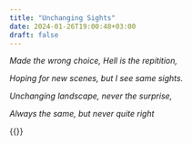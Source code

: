 ```yaml
---
title: "Unchanging Sights"
date: 2024-01-26T19:00:48+03:00
draft: false
---
```


*Made the wrong choice, Hell is the repitition,*    

*Hoping for new scenes, but I see same sights.*

*Unchanging landscape, never the surprise,*

*Always the same, but never quite right*

{{<mini-toc>}}
